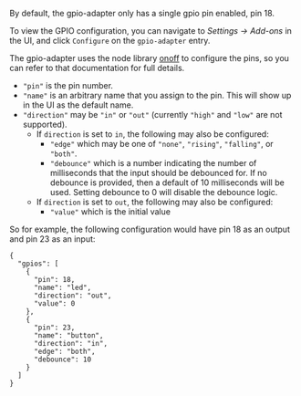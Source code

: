 By default, the gpio-adapter only has a single gpio pin enabled, pin 18.

To view the GPIO configuration, you can navigate to _Settings -> Add-ons_ in the UI, and click `Configure` on the `gpio-adapter` entry.

The gpio-adapter uses the node library [onoff](https://www.npmjs.com/package/onoff) to configure the pins, so you can refer to that documentation for full details.

* `"pin"` is the pin number.
* `"name"` is an arbitrary name that you assign to the pin. This will show up in the UI as the default name.
* `"direction"` may be `"in"` or `"out"` (currently `"high"` and `"low"` are not supported).
  * If `direction` is set to `in`, the following may also be configured:
    * `"edge"` which may be one of `"none"`, `"rising"`, `"falling"`, or `"both"`.
    * `"debounce"` which is a number indicating the number of milliseconds that the input should be debounced for. If no debounce is provided, then a default of 10 milliseconds will be used. Setting debounce to 0 will disable the debounce logic.
  * If `direction` is set to `out`, the following may also be configured:
    * `"value"` which is the initial value

So for example, the following configuration would have pin 18 as an output and pin 23 as an input:
```
{
  "gpios": [
    {
      "pin": 18,
      "name": "led",
      "direction": "out",
      "value": 0
    },
    {
      "pin": 23,
      "name": "button",
      "direction": "in",
      "edge": "both",
      "debounce": 10
    }
  ]
}
```